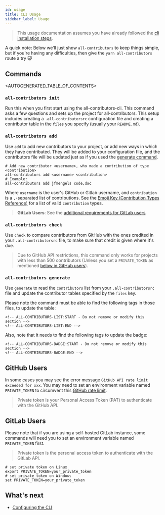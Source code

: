 ```yaml
---
id: usage
title: CLI Usage
sidebar_label: Usage
---
```


> This usage documentation assumes you have already followed the [cli installation steps](installation).

A quick note: Below we'll just show `all-contributors` to keep things simple, but if you're having any difficulties, then give the `yarn all-contributors` route a try 😺


## Commands
<AUTOGENERATED_TABLE_OF_CONTENTS>

### `all-contributors init`
Run this when you first start using the all-contributors-cli. This command asks a few questions and sets up the project for all-contributors.
This setup includes creating a `.all-contributorsrc` configuration file and creating a contributor table in the `files` you specify (usually your `README.md`).

### `all-contributors add`
Use `add` to add new contributors to your project, or add new ways in which they
have contributed. They will be added to your configuration file, and the
contributors file will be updated just as if you used the [generate command](#all-contributors-generate).

```console
# Add new contributor <username>, who made a contribution of type <contribution>
all-contributors add <username> <contribution>
# Example:
all-contributors add jfmengels code,doc
```

Where `username` is the user's GitHub or Gitlab username, and `contribution` is a
`,`-separated list of contributions. See the [Emoji Key (Contribution Types Reference)](../emoji-key)
for a list of valid `contribution` types.

> **GitLab Users**: See the [additional requirements for GitLab users](#gitlab-users)

### `all-contributors check`
Use `check` to compare contributors from GitHub with the ones credited in your
`.all-contributorsrc` file, to make sure that credit is given where
it's due.

> Due to GitHub API restrictions, this command only works for projects with less
> than 500 contributors (Unless you set a `PRIVATE_TOKEN` as mentioned [below in GitHub users](#github-users)).


### `all-contributors generate`
Use `generate` to read the `contributors` list from your `.all-contributorsrc` file
and update the contributor tables specified by the `files` key.

Please note the command must be able to find the following tags in those files, to update the table:
```
<!-- ALL-CONTRIBUTORS-LIST:START - Do not remove or modify this section -->
<!-- ALL-CONTRIBUTORS-LIST:END -->
```
Also, note that it needs to find the following tags to update the badge:
```
<!-- ALL-CONTRIBUTORS-BADGE:START - Do not remove or modify this section -->
<!-- ALL-CONTRIBUTORS-BADGE:END -->
```


## GitHub Users
In some cases you may see the error message `GitHub API rate limit exceeded for xxx`. You may need to set an environment variable named `PRIVATE_TOKEN` to circumvent this [GitHub rate limit](https://developer.github.com/v3/rate_limit/).

> Private token is your Personal Access Token (PAT) to authenticate with the GitHub API.


## GitLab Users
Please note that if you are using a self-hosted GitLab instance,
some commands will need you to set an environment variable named `PRIVATE_TOKEN` first.

> Private token is the personal access token to authenticate with the GitLab API.

```console
# set private token on Linux
export PRIVATE_TOKEN=your_private_token
# set private token on Windows
set PRIVATE_TOKEN=your_private_token
```



## What's next
- [Configuring the CLI](configuration)
